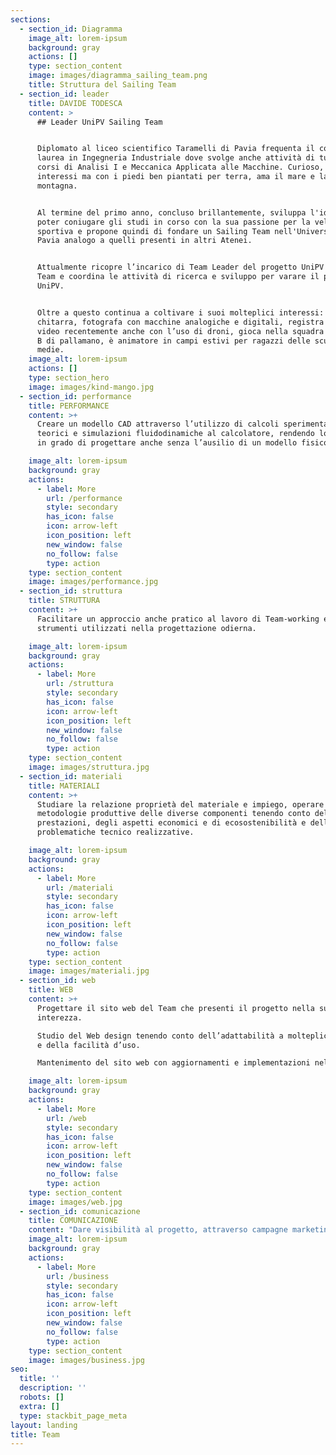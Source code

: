 ```yaml
---
sections:
  - section_id: Diagramma
    image_alt: lorem-ipsum
    background: gray
    actions: []
    type: section_content
    image: images/diagramma_sailing_team.png
    title: Struttura del Sailing Team
  - section_id: leader
    title: DAVIDE TODESCA
    content: >
      ## Leader UniPV Sailing Team


      Diplomato al liceo scientifico Taramelli di Pavia frequenta il corso di
      laurea in Ingegneria Industriale dove svolge anche attività di tutor dei
      corsi di Analisi I e Meccanica Applicata alle Macchine. Curioso, ricco di
      interessi ma con i piedi ben piantati per terra, ama il mare e la
      montagna.


      Al termine del primo anno, concluso brillantemente, sviluppa l'idea di
      poter coniugare gli studi in corso con la sua passione per la vela
      sportiva e propone quindi di fondare un Sailing Team nell'Università di
      Pavia analogo a quelli presenti in altri Atenei.


      Attualmente ricopre l’incarico di Team Leader del progetto UniPV Sailing
      Team e coordina le attività di ricerca e sviluppo per varare il primo Moth
      UniPV.


      Oltre a questo continua a coltivare i suoi molteplici interessi: suona la
      chitarra, fotografa con macchine analogiche e digitali, registra ed edita
      video recentemente anche con l’uso di droni, gioca nella squadra di serie
      B di pallamano, è animatore in campi estivi per ragazzi delle scuole
      medie.
    image_alt: lorem-ipsum
    actions: []
    type: section_hero
    image: images/kind-mango.jpg
  - section_id: performance
    title: PERFORMANCE
    content: >+
      Creare un modello CAD attraverso l’utilizzo di calcoli sperimentali,
      teorici e simulazioni fluidodinamiche al calcolatore, rendendo lo studente
      in grado di progettare anche senza l’ausilio di un modello fisico

    image_alt: lorem-ipsum
    background: gray
    actions:
      - label: More
        url: /performance
        style: secondary
        has_icon: false
        icon: arrow-left
        icon_position: left
        new_window: false
        no_follow: false
        type: action
    type: section_content
    image: images/performance.jpg
  - section_id: struttura
    title: STRUTTURA
    content: >+
      Facilitare un approccio anche pratico al lavoro di Team-working e agli
      strumenti utilizzati nella progettazione odierna.

    image_alt: lorem-ipsum
    background: gray
    actions:
      - label: More
        url: /struttura
        style: secondary
        has_icon: false
        icon: arrow-left
        icon_position: left
        new_window: false
        no_follow: false
        type: action
    type: section_content
    image: images/struttura.jpg
  - section_id: materiali
    title: MATERIALI
    content: >+
      Studiare la relazione proprietà del materiale e impiego, operare scelte di
      metodologie produttive delle diverse componenti tenendo conto delle
      prestazioni, degli aspetti economici e di ecosostenibilità e delle
      problematiche tecnico realizzative.

    image_alt: lorem-ipsum
    background: gray
    actions:
      - label: More
        url: /materiali
        style: secondary
        has_icon: false
        icon: arrow-left
        icon_position: left
        new_window: false
        no_follow: false
        type: action
    type: section_content
    image: images/materiali.jpg
  - section_id: web
    title: WEB
    content: >+
      Progettare il sito web del Team che presenti il progetto nella sua
      interezza.

      Studio del Web design tenendo conto dell’adattabilità a molteplici device
      e della facilità d’uso.

      Mantenimento del sito web con aggiornamenti e implementazioni nel tempo.

    image_alt: lorem-ipsum
    background: gray
    actions:
      - label: More
        url: /web
        style: secondary
        has_icon: false
        icon: arrow-left
        icon_position: left
        new_window: false
        no_follow: false
        type: action
    type: section_content
    image: images/web.jpg
  - section_id: comunicazione
    title: COMUNICAZIONE
    content: "Dare visibilità al progetto, attraverso campagne marketing e comunicazione, in modo da far avvicinare aziende e appassionati all’UNIPV Sailing Team.\_Cercare inoltre, in particolare attraverso i social media, di raggiungere altri studenti universitari per far crescere il team.\n\n"
    image_alt: lorem-ipsum
    background: gray
    actions:
      - label: More
        url: /business
        style: secondary
        has_icon: false
        icon: arrow-left
        icon_position: left
        new_window: false
        no_follow: false
        type: action
    type: section_content
    image: images/business.jpg
seo:
  title: ''
  description: ''
  robots: []
  extra: []
  type: stackbit_page_meta
layout: landing
title: Team
---
```

